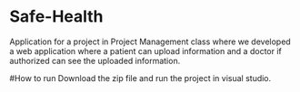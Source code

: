 # Safe-Health
Application for a project in Project Management class where we developed a web application where a patient can upload information and a doctor if authorized can see the uploaded information.

#How to run
Download the zip file and run the project in visual studio. 
